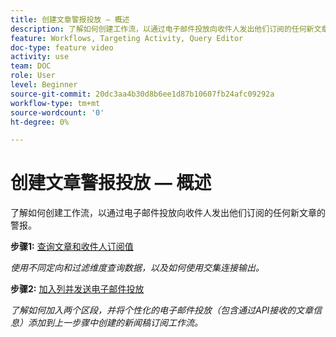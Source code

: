 ```yaml
---
title: 创建文章警报投放 — 概述
description: 了解如何创建工作流，以通过电子邮件投放向收件人发出他们订阅的任何新文章的警报。
feature: Workflows, Targeting Activity, Query Editor
doc-type: feature video
activity: use
team: DOC
role: User
level: Beginner
source-git-commit: 20dc3aa4b30d8b6ee1d87b10607fb24afc09292a
workflow-type: tm+mt
source-wordcount: '0'
ht-degree: 0%

---
```


# 创建文章警报投放 — 概述

了解如何创建工作流，以通过电子邮件投放向收件人发出他们订阅的任何新文章的警报。

**步骤1:** [查询文章和收件人订阅值](/help/tutorial-use-soap-apis/query-articles-and-recipient-subscription-values.md)

*使用不同定向和过滤维度查询数据，以及如何使用交集连接输出。*

**步骤2:** [加入列并发送电子邮件投放](/help/tutorial-use-soap-apis/join-columns-and-send-automated-email-delivery.md)

*了解如何加入两个区段，并将个性化的电子邮件投放（包含通过API接收的文章信息）添加到上一步骤中创建的新闻稿订阅工作流。*
